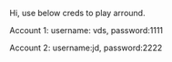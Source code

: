 Hi, use below creds to play arround.

Account 1:
username: vds,
password:1111

Account 2:
username:jd,
password:2222
